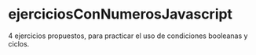 # ejerciciosConNumerosJavascript
4 ejercicios propuestos, para practicar el  uso de condiciones booleanas y ciclos.
